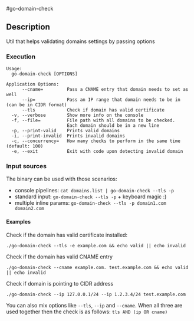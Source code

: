 #go-domain-check

## Description

Util that helps validating domains settings by passing options

### Execution

```
Usage:
  go-domain-check [OPTIONS]

Application Options:
      --cname=         Pass a CNAME entry that domain needs to set as well
      --ip=            Pass an IP range that domain needs to be in (can be in CIDR format)
      --tls            Check if domain has valid certificate
  -v, --verbose        Show more info on the console
  -f, --file=          File path with all domains to be checked.
                       Each domain should be in a new line
  -p, --print-valid    Prints valid domains
  -i, --print-invalid  Prints invalid domains
  -c, --concurrency=   How many checks to perform in the same time (default: 100)
  -e, --exit           Exit with code upon detecting invalid domain

```

### Input sources

The binary can be used with those scenarios:

- console pipelines: `cat domains.list | go-domain-check --tls -p`
- standard input: `go-domain-check --tls -p` + keyboard magic :)
- multiple inline params: `go-domain-check --tls -p domain1.com domain2.com`

#### Examples

Check if the domain has valid certificate installed:

`./go-domain-check --tls -e example.com && echo valid || echo invalid`

Check if the domain has valid CNAME entry

`./go-domain-check --cname example.com. test.example.com && echo valid || echo invalid`

Check if domain is pointing to CIDR address

`./go-domain-check --ip 127.0.0.1/24 --ip 1.2.3.4/24 test.example.com`

You can also mix options like `--tls`, `--ip` and `--cname`. When all three are used together
then the check is as follows: `tls AND (ip OR cname)`
